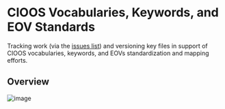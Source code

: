 # CIOOS Vocabularies, Keywords, and EOV Standards

Tracking work (via the [issues list](https://github.com/cioos-siooc/cioos-siooc-standards/issues)) and versioning key files in support of CIOOS vocabularies, keywords, and EOVs standardization and mapping efforts.

## Overview

![image](https://user-images.githubusercontent.com/3650576/120496873-53985380-c394-11eb-952a-3f7d57db08f8.png)
